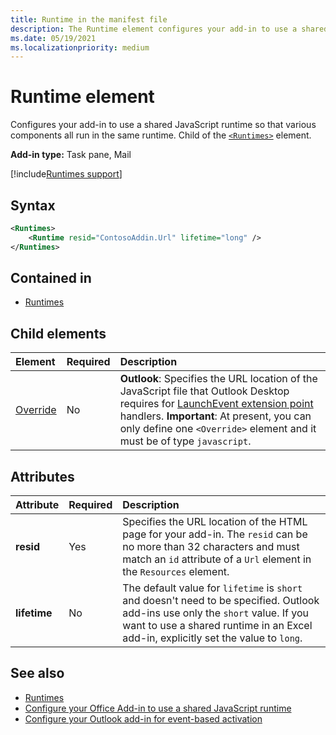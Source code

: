 ```yaml
---
title: Runtime in the manifest file
description: The Runtime element configures your add-in to use a shared JavaScript runtime for its various components, for example, ribbon, task pane, custom functions.
ms.date: 05/19/2021
ms.localizationpriority: medium
---
```


# Runtime element

Configures your add-in to use a shared JavaScript runtime so that various components all run in the same runtime. Child of the [`<Runtimes>`](runtimes.md) element.

**Add-in type:** Task pane, Mail

[!include[Runtimes support](../../includes/runtimes-note.md)]

## Syntax

```XML
<Runtimes>
    <Runtime resid="ContosoAddin.Url" lifetime="long" />
</Runtimes>
```

## Contained in

- [Runtimes](runtimes.md)

## Child elements

|  Element |  Required  |  Description  |
|:-----|:-----|:-----|
| [Override](override.md) | No | **Outlook**: Specifies the URL location of the JavaScript file that Outlook Desktop requires for [LaunchEvent extension point](../../reference/manifest/extensionpoint.md#launchevent) handlers. **Important**: At present, you can only define one `<Override>` element and it must be of type `javascript`.|

## Attributes

|  Attribute  |  Required  |  Description  |
|:-----|:-----|:-----|
|  **resid**  |  Yes  | Specifies the URL location of the HTML page for your add-in. The `resid` can be no more than 32 characters and must match an `id` attribute of a `Url` element in the `Resources` element. |
|  **lifetime**  |  No  | The default value for `lifetime` is `short` and doesn't need to be specified. Outlook add-ins use only the `short` value. If you want to use a shared runtime in an Excel add-in, explicitly set the value to `long`. |

## See also

- [Runtimes](runtimes.md)
- [Configure your Office Add-in to use a shared JavaScript runtime](../../develop/configure-your-add-in-to-use-a-shared-runtime.md)
- [Configure your Outlook add-in for event-based activation](../../outlook/autolaunch.md)
